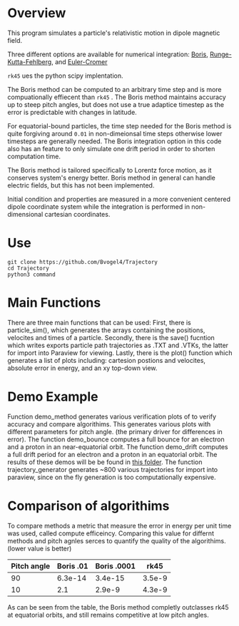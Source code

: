 # Overview

This program simulates a particle's relativistic motion in dipole magnetic field.

Three different options are available for numerical integration: [Boris](https://books.google.com/books?id=S2lqgDTm6a4C&q=Borris#v=onepage&q=Boris&f=false),  [Runge-Kutta-Fehlberg](https://ntrs.nasa.gov/api/citations/19700031412/downloads/19700031412.pdf), and 
[Euler-Cromer](https://aapt.scitation.org/doi/10.1119/1.12478)


`rk45` ues the python scipy implentation.

The Boris method can be computed to an arbitrary time step and is more compuationally effiecent than `rk45` . The Boris method maintains accuracy up to steep pitch angles, but does not use a true adaptice timestep as the error is predictable with changes in latitude.

For equatorial-bound particles, the time step needed for the Boris method is quite forgiving around `0.01` in non-dimeionsal time steps otherwise lower timesteps are generally needed. The Boris integration option in this code also has an feature to only simulate one drift period in order to shorten computation time. 

The Boris method is tailored specifically to Lorentz force motion, as it conserves system's energy better. Boris method in general can handle electric fields, but this has not been implemented.

Initial condition and properties are measured in a more convenient centered dipole coordinate system while the integration is performed in non-dimensional cartesian coordinates.

# Use
```
git clone https://github.com/Bvogel4/Trajectory
cd Trajectory
python3 command
```

# Main Functions
There are three main functions that can be used:
First, there is particle_sim(), which generates the arrays containing the positions, velocites and times of a particle.
Secondly, there is the save() fucntion which writes exports particle path trajectories as .TXT and .VTKs, the latter for import into Paraview for viewing.
Lastly, there is the plot() function which generates a list of plots including: cartesion postions and velocites, absolute error in energy, and an xy top-down view.

# Demo Example
Function demo_method generates various verification plots of to verify accuracy and compare algorithims. This generates various plots with different parameters for pitch angle. (the primary driver for differences in error).
The function demo_bounce computes a full bounce for an electron and a proton in an near-equatorial orbit. 
The function demo_drift computes a full drift period for an electron and a proton in an equatorial orbit. 
The results of these demos will be be found in [this folder](output).
The function trajectory_generator generates ~800 various trajectories for import into paraview, since on the fly generation is too computationally expensive. 
# Comparison of algorithims
To compare methods a metric that measure the error in energy per unit time was used, called compute efficeincy. Comparing this value for differnt methods and pitch agnles serces to quantify the quality of the algorithims. (lower value is better)

| Pitch angle | Boris .01 | Boris .0001 | rk45   |
|-------------|-----------|-------------|--------|
| 90          | 6.3e-14   | 3.4e-15     | 3.5e-9 |
| 10          | 2.1       | 2.9e-9      | 4.3e-9 |

As can be seen from the table, the Boris method completly outclasses rk45 at equatorial orbits, and still remains competitive at low pitch angles. 

